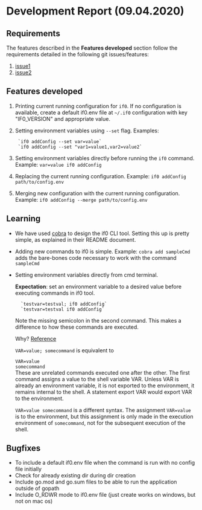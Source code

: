 ﻿
# Development Report (09.04.2020)

## Requirements
The features described in the **Features developed** section follow the requirements detailed in the following git issues/features:

1. [issue1](https://gitlab.com/peter.saarland/if0/-/issues/1)
2. [issue2](https://gitlab.com/peter.saarland/if0/-/issues/2)

## Features developed

1. Printing current running configuration for `if0`. If no configuration is available, create a default if0.env file at `~/.if0` configuration with key "IF0_VERSION" and appropriate value.
2. Setting environment variables using `--set` flag.
        Examples: 
        
        `if0 addConfig --set var=value`
        `if0 addConfig --set "var1=value1,var2=value2`
3. Setting environment variables directly before running the `if0` command.
Example: `var=value if0 addConfig`

4. Replacing the current running configuration.
Example: `if0 addConfig path/to/config.env`

5. Merging new configuration with the current running configuration.
Example: `if0 addConfig --merge path/to/config.env`

## Learning
* We have used [cobra](https://github.com/spf13/cobra) to design the if0 CLI tool. Setting this up is pretty simple, as explained in their README document.
* Adding new commands to if0 is simple. 
Example: `cobra add sampleCmd` adds the bare-bones code necessary to work with the command `sampleCmd`
* Setting environment variables directly from cmd terminal. 

    **Expectation**: set an environment variable to a desired value before executing commands in if0 tool. 
    
        `testvar=testval; if0 addConfig`
        `testvar=testval if0 addConfig`
    
    Note the missing semicolon in the second command. This makes a difference to how these commands are executed.
    
    Why?  [Reference](https://unix.stackexchange.com/questions/36745/when-to-use-a-semi-colon-between-environment-variables-and-a-command/36829#36829?newreg=b41d7ccacbb843d0b9fa11556b515668)

    `VAR=value; somecommand` is equivalent to
    
     `VAR=value`  
     `somecommand`  
     These are unrelated commands executed one after the other. 
     The first command assigns a value to the shell variable VAR. 
     Unless VAR is already an environment variable, it is not exported to the environment, it remains internal to the shell. 
     A statement export VAR would export VAR to the environment.
    
     `VAR=value somecommand` is a different syntax. 
     The assignment `VAR=value` is to the environment, but this assignment is only made in the execution environment of `somecommand`, not for the subsequent execution of the shell. 

## Bugfixes
* To include a default if0.env file when the command is run with no config file initially
* Check for already existing dir during dir creation
* Include go.mod and go.sum files to be able to run the application outside of gopath
* Include O_RDWR mode to if0.env file (just create works on windows, but not on mac os)